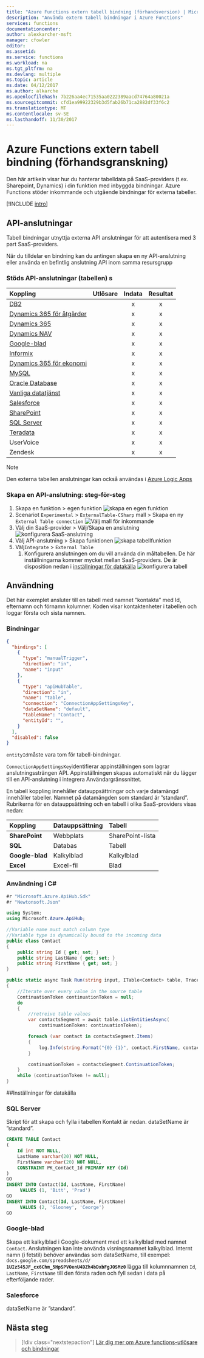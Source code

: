 ```yaml
---
title: "Azure Functions extern tabell bindning (förhandsversion) | Microsoft Docs"
description: "Använda extern tabell bindningar i Azure Functions"
services: functions
documentationcenter: 
author: alexkarcher-msft
manager: cfowler
editor: 
ms.assetid: 
ms.service: functions
ms.workload: na
ms.tgt_pltfrm: na
ms.devlang: multiple
ms.topic: article
ms.date: 04/12/2017
ms.author: alkarche
ms.openlocfilehash: 7b226aa4ec71535aa0222389aacd74764a80021a
ms.sourcegitcommit: cfd1ea99922329b3d5fab26b71ca2882df33f6c2
ms.translationtype: MT
ms.contentlocale: sv-SE
ms.lasthandoff: 11/30/2017
---
```

# <a name="azure-functions-external-table-binding-preview"></a>Azure Functions extern tabell bindning (förhandsgranskning)
Den här artikeln visar hur du hanterar tabelldata på SaaS-providers (t.ex. Sharepoint, Dynamics) i din funktion med inbyggda bindningar. Azure Functions stöder inkommande och utgående bindningar för externa tabeller.

[!INCLUDE [intro](../../includes/functions-bindings-intro.md)]

## <a name="api-connections"></a>API-anslutningar

Tabell bindningar utnyttja externa API anslutningar för att autentisera med 3 part SaaS-providers. 

När du tilldelar en bindning kan du antingen skapa en ny API-anslutning eller använda en befintlig anslutning API inom samma resursgrupp

### <a name="supported-api-connections-tables"></a>Stöds API-anslutningar (tabellen) s

|Koppling|Utlösare|Indata|Resultat|
|:-----|:---:|:---:|:---:|
|[DB2](https://docs.microsoft.com/azure/connectors/connectors-create-api-db2)||x|x
|[Dynamics 365 för åtgärder](https://ax.help.dynamics.com/wiki/install-and-configure-dynamics-365-for-operations-warehousing/)||x|x
|[Dynamics 365](https://docs.microsoft.com/azure/connectors/connectors-create-api-crmonline)||x|x
|[Dynamics NAV](https://msdn.microsoft.com/library/gg481835.aspx)||x|x
|[Google-blad](https://docs.microsoft.com/azure/connectors/connectors-create-api-googledrive)||x|x
|[Informix](https://docs.microsoft.com/azure/connectors/connectors-create-api-informix)||x|x
|[Dynamics 365 för ekonomi](https://docs.microsoft.com/azure/connectors/connectors-create-api-crmonline)||x|x
|[MySQL](https://docs.microsoft.com/azure/store-php-create-mysql-database)||x|x
|[Oracle Database](https://docs.microsoft.com/azure/connectors/connectors-create-api-oracledatabase)||x|x
|[Vanliga datatjänst](https://docs.microsoft.com/common-data-service/entity-reference/introduction)||x|x
|[Salesforce](https://docs.microsoft.com/azure/connectors/connectors-create-api-salesforce)||x|x
|[SharePoint](https://docs.microsoft.com/azure/connectors/connectors-create-api-sharepointonline)||x|x
|[SQL Server](https://docs.microsoft.com/azure/connectors/connectors-create-api-sqlazure)||x|x
|[Teradata](http://www.teradata.com/products-and-services/azure/products/)||x|x
|UserVoice||x|x
|Zendesk||x|x


> [!NOTE]
> Den externa tabellen anslutningar kan också användas i [Azure Logic Apps](https://docs.microsoft.com/azure/connectors/apis-list)

### <a name="creating-an-api-connection-step-by-step"></a>Skapa en API-anslutning: steg-för-steg

1. Skapa en funktion > egen funktion ![skapa en egen funktion](./media/functions-bindings-storage-table/create-custom-function.jpg)
1. Scenariot `Experimental`  >  `ExternalTable-CSharp` mall > Skapa en ny `External Table connection` 
 ![Välj mall för inkommande](./media/functions-bindings-storage-table/create-template-table.jpg)
1. Välj din SaaS-provider > Välj/Skapa en anslutning ![konfigurera SaaS-anslutning](./media/functions-bindings-storage-table/authorize-API-connection.jpg)
1. Välj API-anslutning > Skapa funktionen ![skapa tabellfunktion](./media/functions-bindings-storage-table/table-template-options.jpg)
1. Välj`Integrate` > `External Table`
    1. Konfigurera anslutningen om du vill använda din måltabellen. De här inställningarna kommer mycket mellan SaaS-providers. De är disposition nedan i [inställningar för datakälla](#datasourcesettings)
![konfigurera tabell](./media/functions-bindings-storage-table/configure-API-connection.jpg)

## <a name="usage"></a>Användning

Det här exemplet ansluter till en tabell med namnet ”kontakta” med Id, efternamn och förnamn kolumner. Koden visar kontaktenheter i tabellen och loggar första och sista namnen.

### <a name="bindings"></a>Bindningar
```json
{
  "bindings": [
    {
      "type": "manualTrigger",
      "direction": "in",
      "name": "input"
    },
    {
      "type": "apiHubTable",
      "direction": "in",
      "name": "table",
      "connection": "ConnectionAppSettingsKey",
      "dataSetName": "default",
      "tableName": "Contact",
      "entityId": "",
    }
  ],
  "disabled": false
}
```
`entityId`måste vara tom för tabell-bindningar.

`ConnectionAppSettingsKey`identifierar appinställningen som lagrar anslutningssträngen API. Appinställningen skapas automatiskt när du lägger till en API-anslutning i integrera Användargränssnittet.

En tabell koppling innehåller datauppsättningar och varje datamängd innehåller tabeller. Namnet på datamängden som standard är ”standard”. Rubrikerna för en datauppsättning och en tabell i olika SaaS-providers visas nedan:

|Koppling|Datauppsättning|Tabell|
|:-----|:---|:---| 
|**SharePoint**|Webbplats|SharePoint-lista
|**SQL**|Databas|Tabell 
|**Google-blad**|Kalkylblad|Kalkylblad 
|**Excel**|Excel-fil|Blad 

<!--
See the language-specific sample that copies the input file to the output file.

* [C#](#incsharp)
* [Node.js](#innodejs)

-->
<a name="incsharp"></a>

### <a name="usage-in-c"></a>Användning i C# #

```cs
#r "Microsoft.Azure.ApiHub.Sdk"
#r "Newtonsoft.Json"

using System;
using Microsoft.Azure.ApiHub;

//Variable name must match column type
//Variable type is dynamically bound to the incoming data
public class Contact
{
    public string Id { get; set; }
    public string LastName { get; set; }
    public string FirstName { get; set; }
}

public static async Task Run(string input, ITable<Contact> table, TraceWriter log)
{
    //Iterate over every value in the source table
    ContinuationToken continuationToken = null;
    do
    {   
        //retreive table values
        var contactsSegment = await table.ListEntitiesAsync(
            continuationToken: continuationToken);

        foreach (var contact in contactsSegment.Items)
        {   
            log.Info(string.Format("{0} {1}", contact.FirstName, contact.LastName));
        }

        continuationToken = contactsSegment.ContinuationToken;
    }
    while (continuationToken != null);
}
```

<!--
<a name="innodejs"></a>

### Usage in Node.js

```javascript
module.exports = function(context) {
    context.log('Node.js Queue trigger function processed', context.bindings.myQueueItem);
    context.bindings.myOutputFile = context.bindings.myInputFile;
    context.done();
};
```
-->
<a name="datasourcesettings"></a>
##Inställningar för datakälla

### <a name="sql-server"></a>SQL Server

Skript för att skapa och fylla i tabellen Kontakt är nedan. dataSetName är ”standard”.

```sql
CREATE TABLE Contact
(
    Id int NOT NULL,
    LastName varchar(20) NOT NULL,
    FirstName varchar(20) NOT NULL,
    CONSTRAINT PK_Contact_Id PRIMARY KEY (Id)
)
GO
INSERT INTO Contact(Id, LastName, FirstName)
     VALUES (1, 'Bitt', 'Prad') 
GO
INSERT INTO Contact(Id, LastName, FirstName)
     VALUES (2, 'Glooney', 'Ceorge') 
GO
```

### <a name="google-sheets"></a>Google-blad
Skapa ett kalkylblad i Google-dokument med ett kalkylblad med namnet `Contact`. Anslutningen kan inte använda visningsnamnet kalkylblad. Internt namn (i fetstil) behöver användas som dataSetName, till exempel: `docs.google.com/spreadsheets/d/`  **`1UIz545JF_cx6Chm_5HpSPVOenU4DZh4bDxbFgJOSMz0`**  lägga till kolumnnamnen `Id`, `LastName`, `FirstName` till den första raden och fyll sedan i data på efterföljande rader.

### <a name="salesforce"></a>Salesforce
dataSetName är ”standard”.

## <a name="next-steps"></a>Nästa steg

> [!div class="nextstepaction"]
> [Lär dig mer om Azure functions-utlösare och bindningar](functions-triggers-bindings.md)
